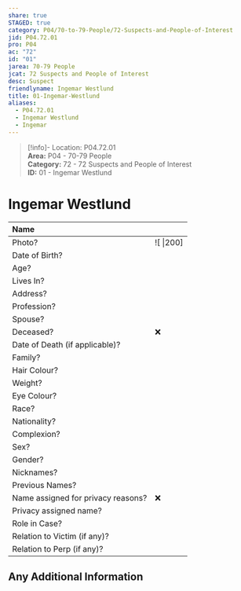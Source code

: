 ```yaml
---  
share: true  
STAGED: true  
category: P04/70-to-79-People/72-Suspects-and-People-of-Interest  
jid: P04.72.01  
pro: P04  
ac: "72"  
id: "01"  
jarea: 70-79 People  
jcat: 72 Suspects and People of Interest  
desc: Suspect  
friendlyname: Ingemar Westlund  
title: 01-Ingemar-Westlund  
aliases:  
  - P04.72.01  
  - Ingemar Westlund  
  - Ingemar  
---  
```

>[!info]- Location: P04.72.01  
>**Area:** P04 - 70-79 People  
>**Category:** 72 - 72 Suspects and People of Interest  
>**ID:** 01 - Ingemar Westlund  
  
# Ingemar Westlund  
  
| Name                               |            |  
|:---------------------------------- |:---------- |  
| Photo?                             | ![  \|200] |  
| Date of Birth?                     |            |  
| Age?                               |            |  
| Lives In?                          |            |  
| Address?                           |            |  
| Profession?                        |            |  
| Spouse?                            |            |  
| Deceased?                          | ❌      |  
| Date of Death (if applicable)?     |            |  
| Family?                            |            |  
| Hair Colour?                       |            |  
| Weight?                            |            |  
| Eye Colour?                        |            |  
| Race?                              |            |  
| Nationality?                       |            |  
| Complexion?                        |            |  
| Sex?                               |            |  
| Gender?                                   |            |  
| Nicknames?                         |            |  
| Previous Names?                    |            |  
| Name assigned for privacy reasons? | ❌      |  
| Privacy assigned name?             |            |  
| Role in Case?                      |            |  
| Relation to Victim (if any)?       |            |  
| Relation to Perp (if any)?         |            |  
  
## Any Additional Information